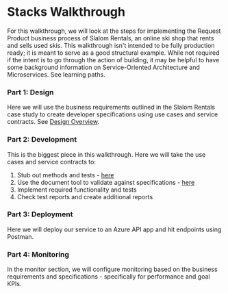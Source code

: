 # Stacks Walkthrough
For this walkthrough, we will look at the steps for implementing the Request Product business process
of Slalom Rentals, an online ski shop that rents and sells used skis.  This walkthrough isn't intended to be fully
production ready; it is meant to serve as a good structural example.  While not required if the
intent is to go through the action of building, it may be helpful to have some background
information on Service-Oriented Architecture and Microservices.  See learning paths.

### Part 1: Design
Here we will use the business requirements outlined in the Slalom Rentals case
study to create developer specifications using use cases
and service contracts.  See [Design Overview](1.%20Design/overview.md).

### Part 2: Development
This is the biggest piece in this walkthrough.  Here we will take the use cases
and service contracts to:
1. Stub out methods and tests - [here](2.%20Development/1.%20stub%20methods%20and%20tests.md)
2. Use the document tool to validate against specifications - [here](2.%20Development/2.%20run%20document%20tool%20to%20validate.md)
3. Implement required functionality and tests
4. Check test reports and create additional reports

### Part 3: Deployment
Here we will deploy our service to an Azure API app and hit endpoints
using Postman.

### Part 4: Monitoring
In the monitor section, we will configure monitoring based on the business 
requirements and specifications - specifically for performance and goal KPIs.
